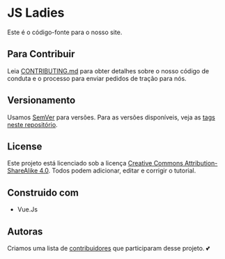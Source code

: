 # JS Ladies

Este é o código-fonte para o nosso site.

## Para Contribuir

Leia [CONTRIBUTING.md](https://github.com/JsLadiesBR/page/blob/master/CONTRIBUTING.md) para obter detalhes sobre o nosso código de conduta e o processo para enviar pedidos de tração para nós.

## Versionamento

Usamos [SemVer](http://semver.org/) para versões. Para as versões disponíveis, veja as [tags neste repositório](https://github.com/JsLadiesBR/page/tags).

## License

Este projeto está licenciado sob a licença [Creative Commons Attribution-ShareAlike 4.0](https://creativecommons.org/licenses/by-sa/4.0/). Todos podem adicionar, editar e corrigir o tutorial.

## Construido com

* Vue.Js

## Autoras

Criamos uma lista de [contribuidores](https://github.com/JsLadiesBR/page/blob/master/CONTRIBUTORS.md) que participaram desse projeto. :two_hearts:
